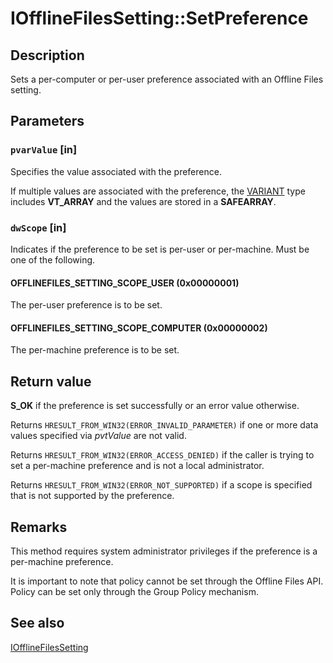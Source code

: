 # IOfflineFilesSetting::SetPreference

## Description

Sets a per-computer or per-user preference associated with an Offline Files setting.

## Parameters

### `pvarValue` [in]

Specifies the value associated with the preference.

If multiple values are associated with the preference, the [VARIANT](https://learn.microsoft.com/windows/desktop/api/oaidl/ns-oaidl-variant) type includes **VT_ARRAY** and the values are stored in a **SAFEARRAY**.

### `dwScope` [in]

Indicates if the preference to be set is per-user or per-machine. Must be one of the following.

#### OFFLINEFILES_SETTING_SCOPE_USER (0x00000001)

The per-user preference is to be set.

#### OFFLINEFILES_SETTING_SCOPE_COMPUTER (0x00000002)

The per-machine preference is to be set.

## Return value

**S_OK** if the preference is set successfully or an error value otherwise.

Returns `HRESULT_FROM_WIN32(ERROR_INVALID_PARAMETER)` if one or more data values specified via *pvtValue* are not valid.

Returns `HRESULT_FROM_WIN32(ERROR_ACCESS_DENIED)` if the caller is trying to set a per-machine preference and is not a local administrator.

Returns `HRESULT_FROM_WIN32(ERROR_NOT_SUPPORTED)` if a scope is specified that is not supported by the preference.

## Remarks

This method requires system administrator privileges if the preference is a per-machine preference.

It is important to note that policy cannot be set through the Offline Files API. Policy can be set only through the Group Policy mechanism.

## See also

[IOfflineFilesSetting](https://learn.microsoft.com/previous-versions/windows/desktop/api/cscobj/nn-cscobj-iofflinefilessetting)